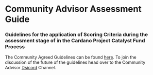 
# Community Advisor Assessment Guide
### Guidelines for the application of Scoring Criteria during the assessment stage of in the Cardano Project Catalyst Fund Process

The Community Agreed Guidelines can be found [here](https://docs.google.com/document/d/1g-iZhDlKhUBZkui1uv8NVNfJC4oVD3JtR-P6Fue7XPU/edit#).
To join the discussion of the future of the guidelines head over to the Community Advisor [Dsicord](https://discord.gg/hVHGrmczXR) Channel.
